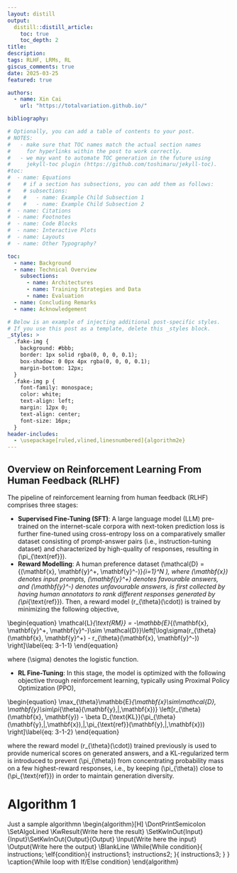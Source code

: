 ```yaml
---
layout: distill
output:
  distill::distill_article:
    toc: true
    toc_depth: 2
title: 
description:
tags: RLHF, LRMs, RL
giscus_comments: true
date: 2025-03-25
featured: true

authors:
  - name: Xin Cai
    url: "https://totalvariation.github.io/"

bibliography:

# Optionally, you can add a table of contents to your post.
# NOTES:
#   - make sure that TOC names match the actual section names
#     for hyperlinks within the post to work correctly.
#   - we may want to automate TOC generation in the future using
#     jekyll-toc plugin (https://github.com/toshimaru/jekyll-toc).
#toc:
#  - name: Equations
#    # if a section has subsections, you can add them as follows:
#    # subsections:
#    #   - name: Example Child Subsection 1
#    #   - name: Example Child Subsection 2
#  - name: Citations
#  - name: Footnotes
#  - name: Code Blocks
#  - name: Interactive Plots
#  - name: Layouts
#  - name: Other Typography?

toc:
  - name: Background
  - name: Technical Overview
    subsections:
      - name: Architectures
      - name: Training Strategies and Data
      - name: Evaluation
  - name: Concluding Remarks
  - name: Acknowledgement

# Below is an example of injecting additional post-specific styles.
# If you use this post as a template, delete this _styles block.
_styles: >
  .fake-img {
    background: #bbb;
    border: 1px solid rgba(0, 0, 0, 0.1);
    box-shadow: 0 0px 4px rgba(0, 0, 0, 0.1);
    margin-bottom: 12px;
  }
  .fake-img p {
    font-family: monospace;
    color: white;
    text-align: left;
    margin: 12px 0;
    text-align: center;
    font-size: 16px;
  }
header-includes:
  - \usepackage[ruled,vlined,linesnumbered]{algorithm2e}
---
```


## Overview on Reinforcement Learning From Human Feedback (RLHF)

The pipeline of reinforcement learning from human feedback (RLHF) comprises three stages:

- **Supervised Fine-Tuning (SFT)**: A large language model (LLM) pre-trained on the internet-scale corpora with next-token prediction loss is further fine-tuned using cross-entropy loss on a comparatively smaller dataset consisting of prompt-answer pairs (i.e., instruction-tuning dataset) and characterized by high-quality of responses, resulting in \(\pi_{\text{ref}}\).
- **Reward Modelling**: A human preference dataset \(\mathcal{D} = \{(\mathbf{x}, \mathbf{y}^+, \mathbf{y}^-)\}_{i=1}^N \), where \(\mathbf{x}\) denotes input prompts, \(\mathbf{y}^+\) denotes favourable answers, and \(\mathbf{y}^-\) denotes unfavourable answers, is first collected by having human annotators to rank different responses generated by \(\pi_{\text{ref}}\). Then, a reward model \(r_{\theta}(\cdot)\) is trained by minimizing the following objective,

\begin{equation}
\mathcal{L}_{\text{RM}} = -\mathbb{E}_{(\mathbf{x}, \mathbf{y}^+, \mathbf{y}^-)\sim \mathcal{D}}\left[\log\sigma(r_{\theta}(\mathbf{x}, \mathbf{y}^+) - r_{\theta}(\mathbf{x}, \mathbf{y}^-)) \right]\label{eq: 3-1-1}
\end{equation}

where \(\sigma\) denotes the logistic function.

- **RL Fine-Tuning**: In this stage, the model is optimized with the following objective through reinforcement learning, typically using Proximal Policy Optimization (PPO),

\begin{equation}
\max_{\theta}\mathbb{E}_{\mathbf{x}\sim\mathcal{D}, \mathbf{y}\sim\pi_{\theta}(\mathbf{y}\,|\,\mathbf{x})} \left[r_{\theta}(\mathbf{x}, \mathbf{y}) - \beta D_{\text{KL}}(\pi_{\theta}(\mathbf{y}\,|\,\mathbf{x})\,\|\,\pi_{\text{ref}}(\mathbf{y}\,|\,\mathbf{x})) \right]\label{eq: 3-1-2}
\end{equation}

where the reward model \(r_{\theta}(\cdot)\) trained previously is used to provide numerical scores on generated answers, and a KL-regularized term is introduced to prevent \(\pi_{\theta}\) from concentrating probability mass on a few highest-reward responses, i.e., by keeping \(\pi_{\theta}\) close to \(\pi_{\text{ref}}\) in order to maintain generation diversity. 

# Algorithm 1
Just a sample algorithmn
\begin{algorithm}[H]
\DontPrintSemicolon
\SetAlgoLined
\KwResult{Write here the result}
\SetKwInOut{Input}{Input}\SetKwInOut{Output}{Output}
\Input{Write here the input}
\Output{Write here the output}
\BlankLine
\While{While condition}{
    instructions\;
    \eIf{condition}{
        instructions1\;
        instructions2\;
    }{
        instructions3\;
    }
}
\caption{While loop with If/Else condition}
\end{algorithm} 









